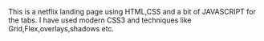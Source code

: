 This is a netflix landing page using HTML,CSS and a bit of JAVASCRIPT for the tabs. I have used modern CSS3 and techniques like Grid,Flex,overlays,shadows etc.
